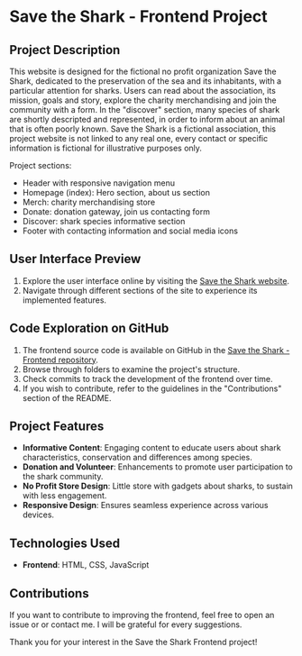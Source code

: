 # Save the Shark - Frontend Project

## Project Description

This website is designed for the fictional no profit organization Save the Shark, dedicated to the preservation of the sea and its inhabitants, with a particular attention for sharks. Users can read about the association, its mission, goals and story, explore the charity merchandising and join the community with a form. In the "discover" section, many species of shark are shortly descripted and represented, in order to inform about an animal that is often poorly known. 
Save the Shark is a fictional association, this project website is not linked to any real one, every contact or specific information is fictional for illustrative purposes only.

Project sections:
- Header with responsive navigation menu
- Homepage (index): Hero section, about us section
- Merch: charity merchandising store
- Donate: donation gateway, join us contacting form
- Discover: shark species informative section
- Footer with contacting information and social media icons

## User Interface Preview

1. Explore the user interface online by visiting the [Save the Shark website](insert-your-site-link).
2. Navigate through different sections of the site to experience its implemented features.

## Code Exploration on GitHub

1. The frontend source code is available on GitHub in the [Save the Shark - Frontend repository](https://github.com/elena563/mywebdev-portfolio/tree/master/save%20the%20shark).
2. Browse through folders to examine the project's structure.
3. Check commits to track the development of the frontend over time.
4. If you wish to contribute, refer to the guidelines in the "Contributions" section of the README.

## Project Features

- **Informative Content**: Engaging content to educate users about shark characteristics, conservation and differences among species.
- **Donation and Volunteer**: Enhancements to promote user participation to the shark community.
- **No Profit Store Design**: Little store with gadgets about sharks, to sustain with less engagement.
- **Responsive Design**: Ensures seamless experience across various devices.

## Technologies Used

- **Frontend**: HTML, CSS, JavaScript

## Contributions

If you want to contribute to improving the frontend, feel free to open an issue or or contact me. I will be grateful for every suggestions.

Thank you for your interest in the Save the Shark Frontend project!
